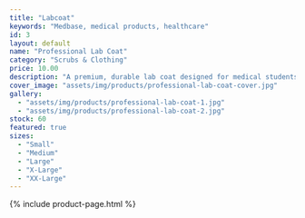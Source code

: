 ```yaml
---
title: "Labcoat"
keywords: "Medbase, medical products, healthcare"
id: 3
layout: default
name: "Professional Lab Coat"
category: "Scrubs & Clothing"
price: 10.00
description: "A premium, durable lab coat designed for medical students and professionals. Made from high-quality fabric, this coat offers comfort and protection during long hours in the clinic or lab."
cover_image: "assets/img/products/professional-lab-coat-cover.jpg"
gallery:
  - "assets/img/products/professional-lab-coat-1.jpg"
  - "assets/img/products/professional-lab-coat-2.jpg"
stock: 60
featured: true
sizes:
  - "Small"
  - "Medium"
  - "Large"
  - "X-Large"
  - "XX-Large"
---
```

{% include product-page.html %}
